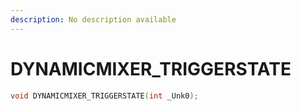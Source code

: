```yaml
---
description: No description available 
---
```


# DYNAMICMIXER_TRIGGERSTATE

```cpp
void DYNAMICMIXER_TRIGGERSTATE(int _Unk0);
```